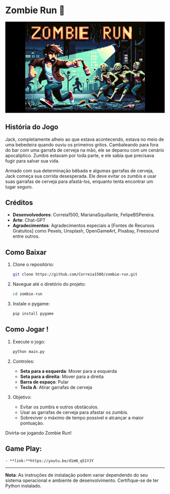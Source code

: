 # Zombie Run :beer:

![Zombie Run](assets/img/zombie-run.png)

## História do Jogo

Jack, completamente alheio ao que estava acontecendo, estava no meio de uma bebedeira quando ouviu os primeiros gritos. Cambaleando para fora do bar com uma garrafa de cerveja na mão, ele se deparou com um cenário apocalíptico. Zumbis estavam por toda parte, e ele sabia que precisava fugir para salvar sua vida.

Armado com sua determinação bêbada e algumas garrafas de cerveja, Jack começa sua corrida desesperada. Ele deve evitar os zumbis e usar suas garrafas de cerveja para afastá-los, enquanto tenta encontrar um lugar seguro.

## Créditos

- **Desenvolvedores**: Correia1500, MarianaSquillante, FelipeBSPereira.
- **Arte**: Chat-GPT 
- **Agradecimentos**: Agradecimentos especiais a [Fontes de Recursos Gratuitos] como Pexels, Unsplash, OpenGameArt, Pixabay, Freesound entre outros.

## Como Baixar

1. Clone o repositório:
    ```sh
    git clone https://github.com/Correia1500/zombie-run.git
    ```
2. Navegue até o diretório do projeto:
    ```sh
    cd zombie-run
    ```
3. Instale o pygame:
    ```sh
    pip install pygame
    ```

## Como Jogar !

1. Execute o jogo:
    ```sh
    python main.py
    ```

2. Controles:
    - **Seta para a esquerda**: Mover para a esquerda
    - **Seta para a direita**: Mover para a direita
    - **Barra de espaço**: Pular
    - **Tecla A**: Atirar garrafas de cerveja

3. Objetivo:
    - Evitar os zumbis e outros obstáculos.
    - Usar as garrafas de cerveja para afastar os zumbis.
    - Sobreviver o máximo de tempo possível e alcançar a maior pontuação.

Divirta-se jogando Zombie Run!
## Game Play: 
    - **link:**https://youtu.be/d1mN_q51YJY

---

**Nota**: As instruções de instalação podem variar dependendo do seu sistema operacional e ambiente de desenvolvimento. Certifique-se de ter Python instalado.

